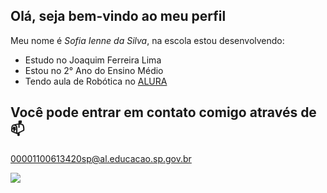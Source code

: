## Olá, seja bem-vindo ao meu perfil

Meu nome é *Sofia Ienne da Silva*, na escola estou desenvolvendo:
- Estudo no Joaquim Ferreira Lima
- Estou no 2° Ano do Ensino Médio
- Tendo aula de Robótica no [ALURA](www.alurastart.com.br)

## Você pode entrar em contato comigo através de 📫
00001100613420sp@al.educacao.sp.gov.br

![](https://media1.tenor.com/m/xirOQUrigv0AAAAC/silly-horse.gif)

